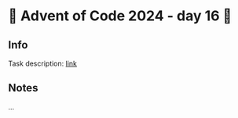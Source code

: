# 🎄 Advent of Code 2024 - day 16 🎄

## Info

Task description: [link](https://adventofcode.com/2024/day/16)

## Notes

...